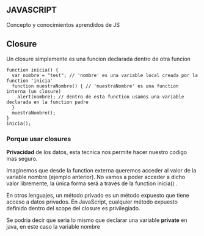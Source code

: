 ## JAVASCRIPT
Concepto y conocimientos aprendidos de JS

## Closure
Un closure simplemente es una funcion declarada dentro de otra funcion
```
function inicia() {
  var nombre = "test"; // 'nombre' es una variable local creada por la function 'inicia'
  function muestraNombre() { // 'muestraNombre' es una function interna (un closure)
    alert(nombre); // dentro de esta function usamos una variable declarada en la function padre
  }
  muestraNombre();
}
inicia();  
```
### Porque usar closures 
**Privacidad** de los datos, esta tecnica nos permite hacer nuestro codigo mas seguro.   

Imaginemos que desde la function externa queremos acceder al valor de la variable nombre (ejemplo anterior). No vamos a poder acceder a dicho valor libremente, la única forma será a través de la function inicia() .

En otros lenguajes, un método privado es un método expuesto que tiene acceso a datos privados. En JavaScript, cualquier método expuesto definido dentro del scope del closure es privilegiado.   

Se podria decir que seria lo mismo que declarar una variable **private** en java, en este caso la variable nombre
